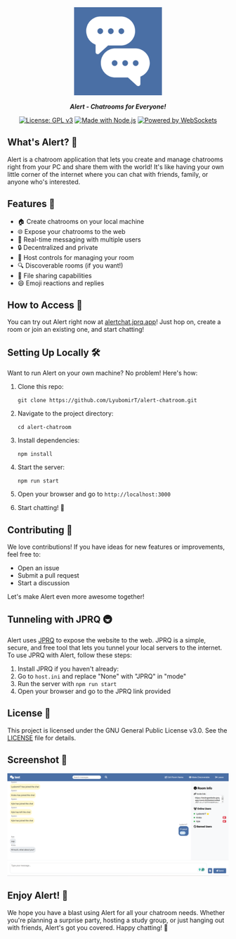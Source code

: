 
<div align="center">
  <img src="public/Alert.png" alt="Alert Logo" width="200" height="200">
  <i><b><p>Alert - Chatrooms for Everyone!</p></b></i>
</div>

<div align="center">

[![License: GPL v3](https://img.shields.io/badge/License-GPLv3-blue.svg)](https://www.gnu.org/licenses/gpl-3.0)
[![Made with Node.js](https://img.shields.io/badge/Made%20with-Node.js-green.svg)](https://nodejs.org)
[![Powered by WebSockets](https://img.shields.io/badge/Powered%20by-WebSockets-yellow.svg)](https://developer.mozilla.org/en-US/docs/Web/API/WebSockets_API)

</div>

## What's Alert? 🤔

Alert is a chatroom application that lets you create and manage chatrooms right from your PC and share them with the world! It's like having your own little corner of the internet where you can chat with friends, family, or anyone who's interested.

## Features 🌟

- 🏠 Create chatrooms on your local machine
- 🌐 Expose your chatrooms to the web
- 👥 Real-time messaging with multiple users
- 🔒 Decentralized and private
- 👑 Host controls for managing your room
- 🔍 Discoverable rooms (if you want!)
- 📁 File sharing capabilities
- 😄 Emoji reactions and replies

## How to Access 🔗

You can try out Alert right now at [alertchat.jprq.app](https://alertchat.jprq.app)! Just hop on, create a room or join an existing one, and start chatting!

## Setting Up Locally 🛠️

Want to run Alert on your own machine? No problem! Here's how:

1. Clone this repo:
   ```
   git clone https://github.com/LyubomirT/alert-chatroom.git
   ```

2. Navigate to the project directory:
   ```
   cd alert-chatroom
   ```

3. Install dependencies:
   ```
   npm install
   ```

4. Start the server:
   ```
   npm run start
   ```

5. Open your browser and go to `http://localhost:3000`

6. Start chatting! 🎉

## Contributing 🤝

We love contributions! If you have ideas for new features or improvements, feel free to:

- Open an issue
- Submit a pull request
- Start a discussion

Let's make Alert even more awesome together!

## Tunneling with JPRQ 🚇

Alert uses [JPRQ](https://jprq.io) to expose the website to the web. JPRQ is a simple, secure, and free tool that lets you tunnel your local servers to the internet. To use JPRQ with Alert, follow these steps:

1. Install JPRQ if you haven't already:
2. Go to `host.ini` and replace "None" with "JPRQ" in "mode"
3. Run the server with `npm run start`
4. Open your browser and go to the JPRQ link provided


## License 📄

This project is licensed under the GNU General Public License v3.0. See the [LICENSE](LICENSE) file for details.

## Screenshot 📸

![Alert Screenhot.png](readme/screenshot.png)

## Enjoy Alert! 💬

We hope you have a blast using Alert for all your chatroom needs. Whether you're planning a surprise party, hosting a study group, or just hanging out with friends, Alert's got you covered. Happy chatting! 🎈